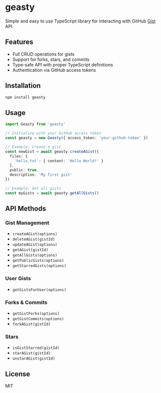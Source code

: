 # geasty

Simple and easy to use TypeScript library for interacting with GitHub [Gist](https://gist.github.com) API.

## Features

- Full CRUD operations for gists
- Support for forks, stars, and commits
- Type-safe API with proper TypeScript definitions
- Authentication via GitHub access tokens

## Installation

```bash
npm install geasty
```

## Usage

```typescript
import Geasty from 'geasty'

// Initialize with your GitHub access token
const geasty = new Geasty({ access_token: 'your-github-token' })

// Example: Create a gist
const newGist = await geasty.createAGist({
  files: {
    'hello.txt': { content: 'Hello World!' }
  },
  public: true,
  description: 'My first gist'
})

// Example: Get all gists
const myGists = await geasty.getAllGists()
```

## API Methods

### Gist Management

- `createAGist(options)`
- `deleteAGist(gistId)`
- `updateAGist(options)`
- `getAGist(gistId)`
- `getAllGists(options)`
- `getPublicGists(options)`
- `getStarredGists(options)`

### User Gists

- `getGistsForUser(options)`

### Forks & Commits

- `getGistForks(options)`
- `getGistCommits(options)`
- `forkAGist(gistId)`

### Stars

- `isGistStarred(gistId)`
- `starAGist(gistId)`
- `unstarAGist(gistId)`

## License

MIT
